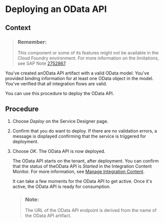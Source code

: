 <!-- loio5f59721676574d3d88d9675e1851de27 -->

# Deploying an OData API



## Context

> ### Remember:  
> This component or some of its features might not be available in the Cloud Foundry environment. For more information on the limitations, see SAP Note [2752867](https://me.sap.com/notes/2752867).

You've created anOData API artifact with a valid OData model. You've provided binding information for at least one OData object in the model. You've verified that all integration flows are valid.

You can use this procedure to deploy the OData API.



## Procedure

1.  Choose *Deploy* on the Service Designer page.

2.  Confirm that you do want to deploy. If there are no validation errors, a message is displayed confirming that the service is triggered for deployment.

3.  Choose *OK*. The OData API is now deployed.

    The OData API starts on the tenant, after deployment. You can confirm that the status of theOData API is *Started* in the Integration Content Monitor. For more information, see [Manage Integration Content](manage-integration-content-09a7223.md).

    It can take a few moments for the OData API to get active. Once it's active, the OData API is ready for consumption.

    > ### Note:  
    > The URL of the OData API endpoint is derived from the name of the OData API artifact.


